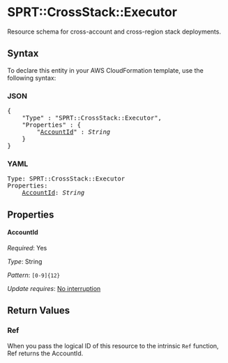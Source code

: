 # SPRT::CrossStack::Executor

Resource schema for cross-account and cross-region stack deployments.

## Syntax

To declare this entity in your AWS CloudFormation template, use the following syntax:

### JSON

<pre>
{
    "Type" : "SPRT::CrossStack::Executor",
    "Properties" : {
        "<a href="#accountid" title="AccountId">AccountId</a>" : <i>String</i>
    }
}
</pre>

### YAML

<pre>
Type: SPRT::CrossStack::Executor
Properties:
    <a href="#accountid" title="AccountId">AccountId</a>: <i>String</i>
</pre>

## Properties

#### AccountId

_Required_: Yes

_Type_: String

_Pattern_: <code>[0-9]{12}</code>

_Update requires_: [No interruption](https://docs.aws.amazon.com/AWSCloudFormation/latest/UserGuide/using-cfn-updating-stacks-update-behaviors.html#update-no-interrupt)

## Return Values

### Ref

When you pass the logical ID of this resource to the intrinsic `Ref` function, Ref returns the AccountId.
